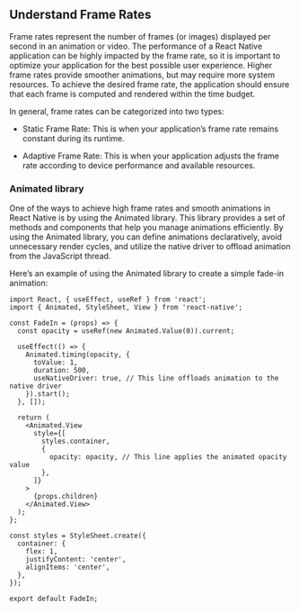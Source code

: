 ## Understand Frame Rates
Frame rates represent the number of frames (or images) displayed per second in an animation or video. The performance of a React Native application can be highly impacted by the frame rate, so it is important to optimize your application for the best possible user experience. Higher frame rates provide smoother animations, but may require more system resources. To achieve the desired frame rate, the application should ensure that each frame is computed and rendered within the time budget.

In general, frame rates can be categorized into two types:

- Static Frame Rate: This is when your application’s frame rate remains constant during its runtime.

- Adaptive Frame Rate: This is when your application adjusts the frame rate according to device performance and available resources.

### Animated library
One of the ways to achieve high frame rates and smooth animations in React Native is by using the Animated library. This library provides a set of methods and components that help you manage animations efficiently. By using the Animated library, you can define animations declaratively, avoid unnecessary render cycles, and utilize the native driver to offload animation from the JavaScript thread.

Here’s an example of using the Animated library to create a simple fade-in animation:
```
import React, { useEffect, useRef } from 'react';
import { Animated, StyleSheet, View } from 'react-native';

const FadeIn = (props) => {
  const opacity = useRef(new Animated.Value(0)).current;

  useEffect(() => {
    Animated.timing(opacity, {
      toValue: 1,
      duration: 500,
      useNativeDriver: true, // This line offloads animation to the native driver
    }).start();
  }, []);

  return (
    <Animated.View
      style={[
        styles.container,
        {
          opacity: opacity, // This line applies the animated opacity value
        },
      ]}
    >
      {props.children}
    </Animated.View>
  );
};

const styles = StyleSheet.create({
  container: {
    flex: 1,
    justifyContent: 'center',
    alignItems: 'center',
  },
});

export default FadeIn;
```
